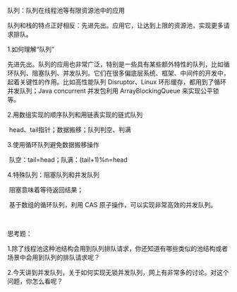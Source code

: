 

队列：队列在线程池等有限资源池中的应用

队列和栈的特点正好相反：先进先出。应用它，让达到上限的资源池，实现更多请求排队。

1.如何理解“队列”

​	先进先出。队列的应用也非常广泛，特别是一些具有某些额外特性的队列，比如循环队列、阻塞队列、并发队列。它们在很多偏底层系统、框架、中间件的开发中，起着关键性的作用。比如高性能队列 Disruptor、Linux 环形缓存，都用到了循环并发队列；Java concurrent 并发包利用 ArrayBlockingQueue 来实现公平锁等。

2.用数组实现的顺序队列和用链表实现的链式队列

​	head、tail指针；数据搬移；队列判空、判满

3.使用循环队列避免数据搬移操作

​	队空：tail=head；队满：(tail+1)%n=head	

4.特殊队列：阻塞队列和并发队列

​	阻塞意味着等待返回结果；

​	基于数组的循环队列，利用 CAS 原子操作，可以实现非常高效的并发队列。

​	

思考题：

1.除了线程池这种池结构会用到队列排队请求，你还知道有哪些类似的池结构或者场景中会用到队列的排队请求呢？

2.今天讲到并发队列，关于如何实现无锁并发队列，网上有非常多的讨论。对这个问题，你怎么看呢？